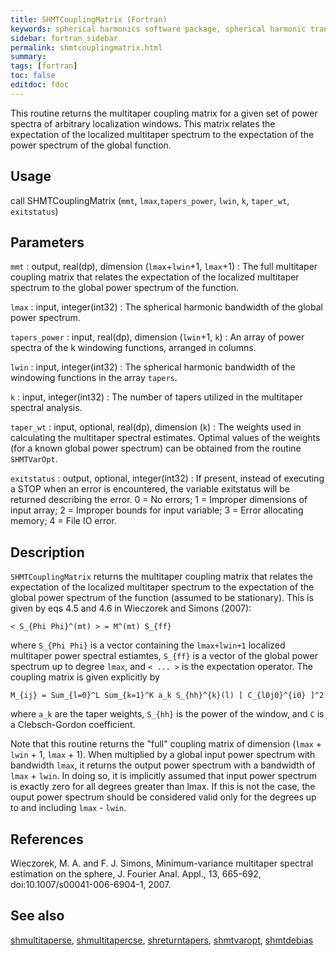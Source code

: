 ```yaml
---
title: SHMTCouplingMatrix (Fortran)
keywords: spherical harmonics software package, spherical harmonic transform, legendre functions, multitaper spectral analysis, fortran, Python, gravity, magnetic field
sidebar: fortran_sidebar
permalink: shmtcouplingmatrix.html
summary:
tags: [fortran]
toc: false
editdoc: fdoc
---
```


This routine returns the multitaper coupling matrix for a given set of power spectra of arbitrary localization windows. This matrix relates the expectation of the localized multitaper spectrum to the expectation of the power spectrum of the global function.

## Usage

call SHMTCouplingMatrix (`mmt`, `lmax`,`tapers_power`, `lwin`, `k`, `taper_wt`, `exitstatus`)

## Parameters

`mmt` : output, real(dp), dimension (`lmax`+`lwin`+1, `lmax`+1)
:   The full multitaper coupling matrix that relates the expectation of the localized multitaper spectrum to the global power spectrum of the function.

`lmax` : input, integer(int32)
:   The spherical harmonic bandwidth of the global power spectrum.

`tapers_power` : input, real(dp), dimension (`lwin`+1, `k`)
:   An array of power spectra of the k windowing functions, arranged in columns.

`lwin` : input, integer(int32)
:   The spherical harmonic bandwidth of the windowing functions in the array `tapers`.

`k` : input, integer(int32)
:   The number of tapers utilized in the multitaper spectral analysis.

`taper_wt` : input, optional, real(dp), dimension (`k`)
:   The weights used in calculating the multitaper spectral estimates. Optimal values of the weights (for a known global power spectrum) can be obtained from the routine `SHMTVarOpt`.

`exitstatus` : output, optional, integer(int32)
:   If present, instead of executing a STOP when an error is encountered, the variable exitstatus will be returned describing the error. 0 = No errors; 1 = Improper dimensions of input array; 2 = Improper bounds for input variable; 3 = Error allocating memory; 4 = File IO error.

## Description

`SHMTCouplingMatrix` returns the multitaper coupling matrix that relates the expectation of the localized multitaper spectrum to the expectation of the global power spectrum of the function (assumed to be stationary). This is given by eqs 4.5 and 4.6 in Wieczorek and Simons (2007):

`< S_{Phi Phi}^(mt) > = M^(mt) S_{ff}`

where `S_{Phi Phi}` is a vector containing the `lmax+lwin+1` localized multitaper power spectral estiamtes, `S_{ff}` is a vector of the global power spectrum up to degree `lmax`, and `< ... >` is the expectation operator. The coupling matrix is given explicitly by

`M_{ij} = Sum_{l=0}^L Sum_{k=1}^K a_k S_{hh}^{k}(l) [ C_{l0j0}^{i0} ]^2`

where `a_k` are the taper weights, `S_{hh}` is the power of the window, and `C` is a Clebsch-Gordon coefficient.

Note that this routine returns the "full" coupling matrix of dimension (`lmax` + `lwin` + 1, `lmax` + 1). When multiplied by a global input power spectrum with bandwidth `lmax`, it returns the output power spectrum with a bandwidth of `lmax` + `lwin`. In doing so, it is implicitly assumed that input power spectrum is exactly zero for all degrees greater than lmax. If this is not the case, the ouput power spectrum should be considered valid only for the degrees up to and including `lmax` - `lwin`.

## References

Wieczorek, M. A. and F. J. Simons, Minimum-variance multitaper spectral estimation on the sphere, J. Fourier Anal. Appl., 13, 665-692, doi:10.1007/s00041-006-6904-1, 2007.

## See also

[shmultitaperse](shmultitaperse.html), [shmultitapercse](shmultitapercse.html), [shreturntapers](shreturntapers.html), [shmtvaropt](shmtvaropt.html), [shmtdebias](shmtdebias.html)
